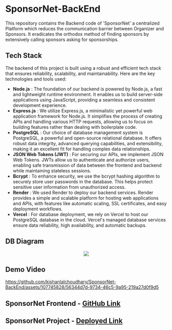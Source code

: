 # SponsorNet-BackEnd
This repository contains the Backend code of 'SponsorNet' a centralized Platform which reduces the communication barrier between Organizer and Sponsors. It eradicates the orthodox method of finding sponsors by extensively calling sponsors asking for sponsorships.

## Tech Stack
The backend of this project is built using a robust and efficient tech stack that ensures reliability, scalability, and maintainability. Here are the key technologies and tools used:
- **Node.js** : The foundation of our backend is powered by Node.js, a fast and lightweight runtime environment. It enables us to build server-side applications using JavaScript, providing a seamless and consistent development experience.
- **Express.js** : We utilize Express.js, a minimalistic yet powerful web application framework for Node.js. It simplifies the process of creating APIs and handling various HTTP requests, allowing us to focus on building features rather than dealing with boilerplate code.
- **PostgreSQL** : Our choice of database management system is PostgreSQL, a powerful and open-source relational database. It offers robust data integrity, advanced querying capabilities, and extensibility, making it an excellent fit for handling complex data relationships.
- **JSON Web Tokens (JWT)** : For securing our APIs, we implement JSON Web Tokens. JWTs allow us to authenticate and authorize users, enabling safe transmission of data between the frontend and backend while maintaining stateless sessions.
- **Bcrypt** : To enhance security, we use the bcrypt hashing algorithm to securely store user passwords in the database. This helps protect sensitive user information from unauthorized access.
- **Render** : We used Render to deploy our backend services. Render provides a simple and scalable platform for hosting web applications and APIs, with features like automatic scaling, SSL certificates, and easy deployment workflows.
- **Vercel** : For database deployment, we rely on Vercel to host our PostgreSQL database in the cloud. Vercel's managed database services ensure data reliability, high availability, and automatic backups.

## DB Diagram
<p align="center">
  <img src="https://github.com/kishanlalchoudhary/SponsorNet-BackEnd/assets/107745828/202903d4-b14f-407c-b735-36899988dadf"></img>
</p>

## Demo Video
https://github.com/kishanlalchoudhary/SponsorNet-BackEnd/assets/107745828/56344d7d-9734-46c5-9a95-219a27d0f9d5

## SponsorNet Frontend - <a href="https://github.com/AtharvaLitake/SponsorNet-FrontEnd">GitHub Link</a>

## SponsorNet Project - <a href="https://sponsornet.netlify.app/">Deployed Link</a>

